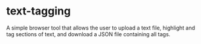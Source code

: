 # text-tagging

A simple browser tool that allows the user to upload a text file, highlight and tag sections of text, and download a JSON file containing all tags.
